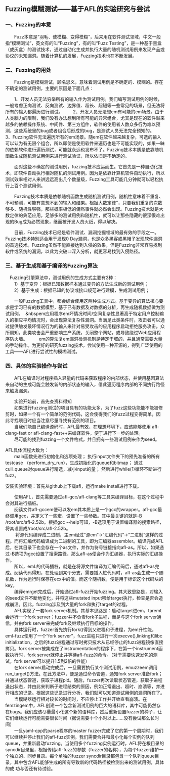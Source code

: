 ## Fuzzing模糊测试——基于AFL的实验研究与尝试

### 一、Fuzzing的本意

&emsp;&emsp;Fuzz本意是“羽毛、使模糊、变得模糊”，后来用在软件测试领域，中文一般指“模糊测试”，英文有的叫“Fuzzing”，有的叫“Fuzz Testing”，是一种基于黑盒（或灰盒）的测试技术，通过自动化生成并执行大量的随机测试用例来发现产品或协议的未知漏洞。随着计算机的发展，Fuzzing技术也在不断发展。

### 二、Fuzzing的用处

&emsp;&emsp;Fuzzing是模糊测试，顾名思义，意味着测试用例是不确定的、模糊的。存在不确定的测试用例，主要的原因是下面几点：

&emsp;&emsp;1、开发人员无法穷举所有的输入作为测试用例。我们编写测试用例的时候，一般考虑正向测试、反向测试、边界值、超长、超短等一些常见的场景，但无法将所有的输入都遍历进行测试。
&emsp;&emsp;2、开发人员无法想em有可能的em场景。由于人类脑力的限制，我们没有办法想到所有可能的异常组合，尤其是现在的软件越来越多的依赖操作系统、中间件、第三方组件，软件的使用者人数众多行为难以预测，这些系统里的bug或者组合后形成的bug，是测试人员无法完全预知的。
&emsp;&emsp;3、Fuzzing软件无法遍历所有的em场景。随em在软件越来越复杂，可选的输入可以认为有无限个组合，所以即使是使用软件来遍历也是不可能实现的，如果一昧的依赖软件进行遍历测试，可能就永远也发布不了。Fuzzing技术本质是依靠随机函数生成随机测试用例来进行测试验证，所以依旧是不确定的。

&emsp;&emsp;面对这些不确定的测试用例，fuzzing技术应运而生。它首先是一种自动化技术，即软件自动执行相对随机的测试用例。因为是依靠计算机软件自动执行，所以测试效率相对人来讲远远高出几个数量级，Fuzzing工具可能几分钟就可以轻松执行上百个测试用例。

&emsp;&emsp;Fuzzing技术本质是依赖随机函数生成随机测试用例，随机性意味着不重复、不可预测，可能有意想不到的输入和结果。根据大数定律”，只要我们重复的次数够多、随机性够强，那些概率极低的偶然事件就必然会出现。Fuzzing技术就是大数定律的典范应用，足够多的测试用例和随机性，就可以让那些隐藏的很深很难出现的Bug成为必然现象，继而被开发人员火纸，得以解决。

&emsp;&emsp;目前，Fuzzing技术已经是软件测试、漏洞挖掘领域的最有效的手段之一。Fuzzing技术特别适合用于发现0 Day漏洞，也是众多黑客或黑帽子发现软件漏洞的首选技术。Fuzzing虽然不能直接达到入侵的效果，但是Fuzzing非常容易找到软件或系统的漏洞，以此为突破口深入分析，就更容易找到入侵路径。 

### 三、基于生成和基于编译的Fuzzing算法

&emsp;Fuzzing引擎算法中，测试用例的生成方式主要有2种：  
&emsp;&emsp;1）基于变异：根据已知数据样本通过变异的方法生成新的测试用例；  
&emsp;&emsp;2）基于生成：根据已知的协议或接口规范进行建模，生成测试用例；  

&emsp;&emsp;一般Fuzzing工具中，都会综合使用这两种生成方式。基于变异的算法核心要求是学习已有的数据模型，基于已有数据及对数据的分析，再生成随机数据做为测试用例。
&nbsp;&nbspem应用程序em坏情况时间/空间复杂性显著高于特定用户控制输入的相应平均情况时，会出现算法复杂性漏洞。当满足此类条件时，攻击者可以通过提供触发最坏情况行为的输入来针对易受攻击的应用程序启动拒绝服务攻击。众所周知，此类攻击会严重影响生产系统，关闭整个网站，或导致绕过Web应用程序防火墙。
&emsp;&emsp;
em的算法复em漏洞检测机制是特定于域的，并且通常需要大量的手动操作。为更好的研究fuzzing技术，尝试使用一种开源的，得到广泛使用的工具——AFL进行尝试性的模糊测试。

 ### 四、具体的实验操作与尝试
&emsp;&emsp;AFL在编译时对程序插入轻量的代码来获取程序的内部状态，并使用基因算法来自动的生成可能会触发新的内部状态的输入，借此遍历程序内部的不同执行路径来触发漏洞。

  &emsp;&emsp;实验开始前，首先查资料得知   
  &emsp;&emsp;如果进行fuzzing测试的项目具有的功能太多，为了fuzz这些功能能不能被修剪时，如果一个有一个简单的范例代码，这会使得我们的fuzz过程变得简单，因此寻找项目时应当注意尽量寻找有范例的项目。     
  &emsp;&emsp;当我们能自己编译源码时，AFL最有效，在理想环境下，应该能够使用  afl-clang-fast or afl-clang-fast++来编译软件，便于进行下一步的处理。   
 &emsp;&emsp;尽可能的找到fuzzing一个文件格式，并且拥有一些测试用例来作为seed。   

AFL具体流程大致为：   
  &emsp;&emsp;main函数先进行初始化和选项处理；
  执行input文件夹下的预先准备的所有testcase   （perform_dry_run），生成初始化的queue和bitmap；
  通过cull_queue对queue进行精选，减小input的量；
  然后进行while(1)循环不断进行fuzz。


安装实验环境：首先从github上下载afl，运行make install进行下载。

&emsp;&emsp;使用AFL，首先需要通过afl-gcc/afl-clang等工具来编译目标，在这个过程中会对其进行插桩。  
&emsp;&emsp;阅读文件afl-gccem便可以发em其本质上是一个gcc的wrapper。afl-gcc最终调用gcc，并定义了一些宏，设置了一些参数。其中最关键的就是-B /root/src/afl-2.52b。根据gcc --help可知，-B选项用于设置编译器的搜索路径，将其设置成/root/src/afl-2.52b。  
&emsp;&emsp; 将源代码编译成二进制，主em经过”源em”->”汇编代码”->”二进制”这样的过程。而将汇编代码编译成为二进制的工具，即为汇编器assembler。编译完成AFL后，在其目录下也会存在一个as文件，并作为符号链接指向afl-as。所以，如果通过-B选项为gcc设置了搜索路径，那么afl-as便会作为汇编器，执行实际的汇编操作。  
&emsp;&emsp;所以，emL的代码插桩，就是在将源文件编译为汇编代码后，通过afl-as完成。阅读代码得知，在处理到某个分支，需要插入桩代码时，afl-as会生成一个随机数，作为运行时保存在ecx中的值。而这个随机数，便是用于标识这个代码块的key。  
&emsp;&emsp;编译emrget完成后，开始通过afl-fuzz开始fuzzing。其大致思路是，对输入的seed文件不断地变化，并将这些mutated input喂给target执行，检查是否会造成崩溃。因此，fuzzing涉及到大量的fork和执行target的过程。  
&emsp;&emsp;AFL实现了一套fork server机制。其基本思路是：启动target进em，taremt会运行一个fork server；fuzzer并不负责fork子进程，而是与这个fork server通信，并由fork server来完成fork及继续执行目标的操作。  
&emsp;&emsp;具体运行时，fuzzer首先执行fork()得到父进程和子进程，为em升性能，eml-fuzz使用了一个“fork server”，fuzz进程只进行一次execve(),linking和libc initialization，之后的fuzz进程通过写时拷贝技术从已经停止的fuzz进程镜像直接拷贝。fork server被集成在了instrumentation的程序下，在第一个instrument函数执行时，fork server就停止并等待afl-fuzz的命令。（对于需要快速发包的测试，fork server可以提升1.5到2倍的性能）  
&emsp;&emsp;在fork server启动完成后，一旦需要执行某个测试用例，emuzzeem调用run_target()方法。在此方法中，便是通过命令管道，通知fork server准备fork；并通过状态管道，获取子进程pid。随后，fuzzer再次读取状态管道，获取子进程退出状态，并由此来判断子进程结束的原因，例如正常退出、超时、崩溃等，并进行相应的记录。根据这些记录进行分析，我们就可以知道测试用例的漏洞所在了。  
&emsp;&emsp;当模糊器运行相对较长的时间时，不应停止工作并开始查看崩溃。在femzingem中，AFL创建一个包含新测试用例的巨大的语料库，其中可能仍然存在bugs。我们应该尽量最小化这个新的语料库，然后重新设置fuzzer的种子，让它们继续运行可能需要很长时间（据说需要十个小时以上……没有尝试那么长时间）  
&emsp;&emsp;一旦yaml-cpp的parse程序的master fuzzer完成了它的第一个周期时，我们可以继续并停止我们的afl-fuzz实例。我们需要合并和最小化每个实例的队列  queue，并重新启动fuzzing。当使用多个fuzzing实例运行时，AFL将在根目录的syncdir目录里，根据传给afl-fuzz的参数（fuzzer的名称），为每个fuzzer维护一个独立的、同步目录。每个单独的fuzzer syncdir目录都包含一个队列queue目录，其中包含AFL能够生成的所有导致新的代码路径被检测出来的测试用例，具体的成 功与否还有待试验。


